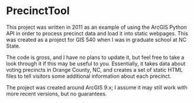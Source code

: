 PrecinctTool
============

This project was written in 2011 as an example of using the ArcGIS Python API in order to process precinct data and load it into static webpages. This was created as a project for GIS 540 when I was in graduate school at NC State.

The code is gross, and I have no plans to update it, but feel free to take a look through it if this may be useful to you. Essentially, it takes data about voting precincts in Orange County, NC, and creates a set of static HTML files to tell visitors some additional information about each precinct.

The project was created around ArcGIS 9.x; I assume it may still work with more recent versions, but no guarantees.
